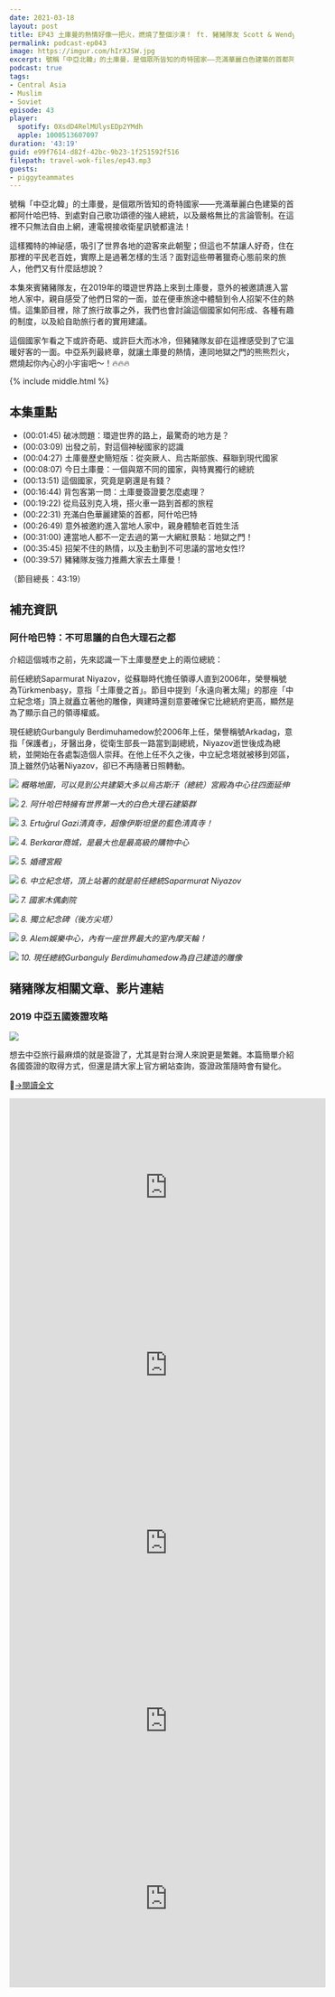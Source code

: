 ```yaml
---
date: 2021-03-18
layout: post
title: EP43 土庫曼的熱情好像一把火，燃燒了整個沙漠！ ft. 豬豬隊友 Scott & Wendy
permalink: podcast-ep043
image: https://imgur.com/hIrXJSW.jpg
excerpt: 號稱「中亞北韓」的土庫曼，是個眾所皆知的奇特國家——充滿華麗白色建築的首都阿什哈巴特、到處對自己歌功頌德的強人總統，以及嚴格無比的言論管制，但豬豬隊友卻意外的被邀請進入當地人家中，親自感受了他們日常的一面，並在便車旅途中體驗到令人招架不住的熱情。中亞系列最終章，就讓土庫曼的熱情，連同地獄之門的熊熊烈火，燃燒起你內心的小宇宙吧～！🔥🔥🔥
podcast: true
tags:
- Central Asia
- Muslim
- Soviet
episode: 43
player:
  spotify: 0XsdD4RelMUlysEDp2YMdh
  apple: 1000513607097
duration: '43:19'
guid: e99f7614-d82f-42bc-9b23-1f251592f516
filepath: travel-wok-files/ep43.mp3
guests:
- piggyteammates
---
```


號稱「中亞北韓」的土庫曼，是個眾所皆知的奇特國家——充滿華麗白色建築的首都阿什哈巴特、到處對自己歌功頌德的強人總統，以及嚴格無比的言論管制。在這裡不只無法自由上網，連電視接收衛星訊號都違法！

這樣獨特的神祕感，吸引了世界各地的遊客來此朝聖；但這也不禁讓人好奇，住在那裡的平民老百姓，實際上是過著怎樣的生活？面對這些帶著獵奇心態前來的旅人，他們又有什麼話想說？

本集來賓豬豬隊友，在2019年的環遊世界路上來到土庫曼，意外的被邀請進入當地人家中，親自感受了他們日常的一面，並在便車旅途中體驗到令人招架不住的熱情。這集節目裡，除了旅行故事之外，我們也會討論這個國家如何形成、各種有趣的制度，以及給自助旅行者的實用建議。

這個國家乍看之下或許奇葩、或許巨大而冰冷，但豬豬隊友卻在這裡感受到了它溫暖好客的一面。中亞系列最終章，就讓土庫曼的熱情，連同地獄之門的熊熊烈火，燃燒起你內心的小宇宙吧～！🔥🔥🔥

{% include middle.html %}

## 本集重點

* (00:01:45) 破冰問題：環遊世界的路上，最驚奇的地方是？
* (00:03:09) 出發之前，對這個神秘國家的認識
* (00:04:27) 土庫曼歷史簡短版：從突厥人、烏古斯部族、蘇聯到現代國家
* (00:08:07) 今日土庫曼：一個與眾不同的國家，與特異獨行的總統
* (00:13:51) 這個國家，究竟是窮還是有錢？
* (00:16:44) 背包客第一問：土庫曼簽證要怎麼處理？
* (00:19:22) 從烏茲別克入境，搭火車一路到首都的旅程
* (00:22:31) 充滿白色華麗建築的首都，阿什哈巴特
* (00:26:49) 意外被邀約進入當地人家中，親身體驗老百姓生活
* (00:31:00) 連當地人都不一定去過的第一大網紅景點：地獄之門！
* (00:35:45) 招架不住的熱情，以及主動到不可思議的當地女性!?
* (00:39:57) 豬豬隊友強力推薦大家去土庫曼！

（節目總長：43:19）

## 補充資訊

### 阿什哈巴特：不可思議的白色大理石之都

介紹這個城市之前，先來認識一下土庫曼歷史上的兩位總統：

前任總統Saparmurat Niyazov，從蘇聯時代擔任領導人直到2006年，榮譽稱號為Türkmenbaşy，意指「土庫曼之首」。節目中提到「永遠向著太陽」的那座「中立紀念塔」頂上就矗立著他的雕像，興建時還刻意要確保它比總統府更高，顯然是為了顯示自己的領導權威。

現任總統Gurbanguly Berdimuhamedow於2006年上任，榮譽稱號Arkadag，意指「保護者」，牙醫出身，從衛生部長一路當到副總統，Niyazov逝世後成為總統，並開始在各處製造個人崇拜。在他上任不久之後，中立紀念塔就被移到郊區，頂上雖然仍站著Niyazov，卻已不再隨著日照轉動。

![](https://imgur.com/MyT0xHv.jpg)
*概略地圖，可以見到公共建築大多以烏古斯汗（總統）宮殿為中心往四面延伸*

![](https://imgur.com/KxdJb5Y.jpg)
*2. 阿什哈巴特擁有世界第一大的白色大理石建築群*

![](https://imgur.com/w6LVS9u.jpg)
*3. Ertuğrul Gazi清真寺，超像伊斯坦堡的藍色清真寺！*

![](https://imgur.com/TAS8ryW.jpg)
*4. Berkarar商城，是最大也是最高級的購物中心*

![](https://imgur.com/J1LaIhZ.jpg)
*5. 婚禮宮殿*

![](https://imgur.com/zSq7uDZ.jpg)
*6. 中立紀念塔，頂上站著的就是前任總統Saparmurat Niyazov*

![](https://imgur.com/7Li38mQ.jpg)
*7. 國家木偶劇院*

![](https://imgur.com/e4heclt.jpg)
*8. 獨立紀念碑（後方尖塔）*

![](https://imgur.com/fo4Y8Cr.jpg)
*9. Alem娛樂中心，內有一座世界最大的室內摩天輪！*

![](https://imgur.com/xxmlyt3.jpg)
*10. 現任總統Gurbanguly Berdimuhamedow為自己建造的雕像*

## 豬豬隊友相關文章、影片連結

### 2019 中亞五國簽證攻略

![](https://i2.wp.com/piggyteammates.com/wp-content/uploads/2019/11/DSC03879.jpg?resize=1140%2C760&ssl=1)

想去中亞旅行最麻煩的就是簽證了，尤其是對台灣人來說更是繁雜。本篇簡單介紹各國簽證的取得方式，但還是請大家上官方網站查詢，簽證政策隨時會有變化。

[→閱讀全文](https://piggyteammates.com/2019-%E4%B8%AD%E4%BA%9E%E4%BA%94%E5%9C%8B%E7%B0%BD%E8%AD%89%E6%94%BB%E7%95%A5-central-asian-countries-visa-guide/)

<iframe width="560" height="315" src="https://www.youtube.com/embed/m9crf1Tp2ZI" frameborder="0" allow="accelerometer; autoplay; clipboard-write; encrypted-media; gyroscope; picture-in-picture" allowfullscreen></iframe>

<iframe width="560" height="315" src="https://www.youtube.com/embed/lYmkqRgwUJs" frameborder="0" allow="accelerometer; autoplay; clipboard-write; encrypted-media; gyroscope; picture-in-picture" allowfullscreen></iframe>

<iframe width="560" height="315" src="https://www.youtube.com/embed/N05QNbby7J8" frameborder="0" allow="accelerometer; autoplay; clipboard-write; encrypted-media; gyroscope; picture-in-picture" allowfullscreen></iframe>

<iframe width="560" height="315" src="https://www.youtube.com/embed/4iqQFAK2oQ4" frameborder="0" allow="accelerometer; autoplay; clipboard-write; encrypted-media; gyroscope; picture-in-picture" allowfullscreen></iframe>

<iframe width="560" height="315" src="https://www.youtube.com/embed/iYInRfPYdhs" frameborder="0" allow="accelerometer; autoplay; clipboard-write; encrypted-media; gyroscope; picture-in-picture" allowfullscreen></iframe>
